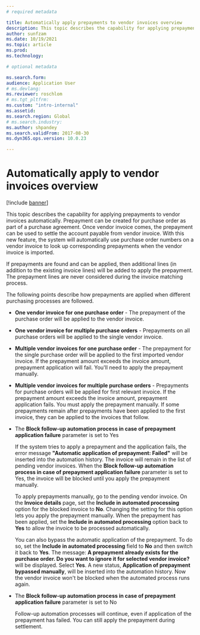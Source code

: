 ```yaml
---
# required metadata

title: Automatically apply prepayments to vendor invoices overview
description: This topic describes the capability for applying prepayments to vendor invoices automatically. 
author: sunfzam
ms.date: 10/19/2021
ms.topic: article
ms.prod: 
ms.technology: 

# optional metadata

ms.search.form:  
audience: Application User
# ms.devlang: 
ms.reviewer: roschlom
# ms.tgt_pltfrm: 
ms.custom: "intro-internal"
ms.assetid: 
ms.search.region: Global
# ms.search.industry: 
ms.author: shpandey
ms.search.validFrom: 2017-08-30
ms.dyn365.ops.version: 10.0.23

---
```


# Automatically apply to vendor invoices overview

[!include [banner](../includes/banner.md)]

This topic describes the capability for applying prepayments to vendor invoices automatically. Prepayment can be created for purchase order as part of a purchase agreement. Once vendor invoice comes, the prepayment can be used to settle the account payable from vendor invoice. With this new feature, the system will automatically use purchase order numbers on a vendor invoice to look up corresponding prepayments when the vendor invoice is imported.

If prepayments are found and can be applied, then additional lines (in addition to the existing invoice lines) will be added to apply the prepayment. The prepayment lines are never considered during the invoice matching process.

The following points describe how prepayments are applied when different purchasing processes are followed. 

- **One vendor invoice for one purchase order** - The prepayment of the purchase order will be applied to the vendor invoice.

- **One vendor invoice for multiple purchase orders** - Prepayments on all purchase orders will be applied to the single vendor invoice.

- **Multiple vendor invoices for one purchase order** - The prepayment for the single purchase order will be applied to the first imported vendor invoice. If the prepayment amount exceeds the invoice amount, prepayment application will fail. You'll need to apply the prepayment manually. 

- **Multiple vendor invoices for multiple purchase orders** - Prepayments for purchase orders will be applied for first relevant invoice. If the prepayment amount exceeds the invoice amount, prepayment application fails. You must apply the prepayment manually. If some prepayments remain after prepayments have been applied to the first invoice, they can be applied to the invoices that follow.

- The **Block follow-up automation process in case of prepayment application failure** parameter is set to Yes 

   If the system tries to apply a prepayment and the application fails, the error message **"Automatic application of prepayment: Failed"** will be inserted into the automation history. The invoice will remain in the list of pending vendor invoices. When the **Block follow-up automation process in case of prepayment application failure** parameter is set to Yes, the invoice will be blocked until you apply the prepayment manually. 

     To apply prepayments manually, go to the pending vendor invoice. On the **Invoice details** page, set the **Include in automated processing** option for the blocked invoice to **No**. Changing the setting for this option lets you apply the prepayment manually. When the prepayment has been applied, set the **Include in automated processing** option back to **Yes** to allow the invoice to be processed automatically. 

   You can also bypass the automatic application of the prepayment. To do so, set the **Include in automated processing** field to **No** and then switch it back to **Yes**. The message: **A prepayment already exists for the purchase order. Do you want to ignore it for selected vendor invoice?** will be displayed. Select **Yes**. A new status, **Application of prepayment bypassed manually**, will be inserted into the automation history. Now the vendor invoice won't be blocked when the automated process runs again.

- The **Block follow-up automation process in case of prepayment application failure** parameter is set to No 

   Follow-up automation processes will continue, even if application of the prepayment has failed. You can still apply the prepayment during settlement.
